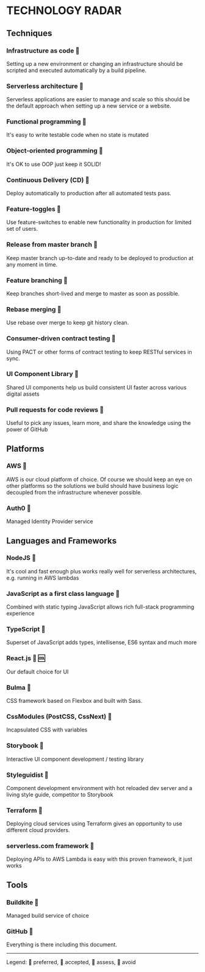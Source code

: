 # TECHNOLOGY RADAR

## Techniques


### Infrastructure as code 💚
Setting up a new environment or changing an infrastructure should be scripted and executed automatically by a build pipeline.

### Serverless architecture 💚
Serverless applications are easier to manage and scale so this should be the default approach when setting up a new service or a website.

### Functional programming 💚
It's easy to write testable code when no state is mutated

### Object-oriented programming 💛
It's OK to use OOP just keep it SOLID!

### Continuous Delivery (CD) 💚
Deploy automatically to production after all automated tests pass.

### Feature-toggles 💚
Use feature-switches to enable new functionality in production for limited set of users.

### Release from master branch 💚
Keep master branch up-to-date and ready to be deployed to production at any moment in time.

### Feature branching 🔻
Keep branches short-lived and merge to master as soon as possible.

### Rebase merging 💚
Use rebase over merge to keep git history clean.

### Consumer-driven contract testing 🔵
Using PACT or other forms of contract testing to keep RESTful services in sync.

### UI Component Library 💚
Shared UI components help us build consistent UI faster across various digital assets

### Pull requests for code reviews 💚
Useful to pick any issues, learn more, and share the knowledge using the power of GitHub


## Platforms


### AWS 💚
AWS is our cloud platform of choice. Of course we should keep an eye on other platforms so the solutions we build should have business logiс decoupled from the infrastructure whenever possible.

### Auth0 💚
Managed Identity Provider service


## Languages and Frameworks


### NodeJS 💚
It's cool and fast enough plus works really well for serverless architectures, e.g. running in AWS lambdas

### JavaScript as a first class language 💚
Combined with static typing JavaScript allows rich full-stack programming experience

### TypeScript 💚
Superset of JavaScript adds types, intellisense, ES6 syntax and much more

### React.js 💚 :cool:
Our default choice for UI

### Bulma 🔵
CSS framework based on Flexbox and built with Sass.

### CssModules (PostCSS, CssNext) 💚
Incapsulated CSS with variables

### Storybook 💚
Interactive UI component development / testing library

### Styleguidist 🔵
Component development environment with hot reloaded dev server and a living style guide, competitor to Storybook

### Terraform 🔵
Deploying cloud services using Terraform gives an opportunity to use different cloud providers.

### serverless.com framework 💚
Deploying APIs to AWS Lambda is easy with this proven framework, it just works


## Tools


### Buildkite 💚
Managed build service of choice

### GitHub 💚
Everything is there including this document.

---
Legend: 💚 preferred, 💛 accepted, 🔵 assess, 🔻 avoid


